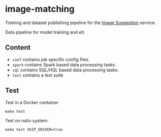 # image-matching

Training and dataset publishing pipeline for the [Image Suggestion](https://phabricator.wikimedia.org/project/profile/5171/) service.

Data pipeline for model training and etl.

## Content

- `conf` contains job specific config files.
- `spark` contains Spark based data processing tasks.
- `sql` contains SQL/HQL based data processing tasks.
- `test` contains a test suite
## Test

Test in a Docker container

```shell
make test
```

Test on nativ system:
```shell
make test SKIP_DOCKER=true
```
